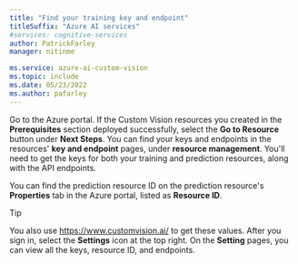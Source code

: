 ```yaml
---
title: "Find your training key and endpoint"
titleSuffix: "Azure AI services"
#services: cognitive-services
author: PatrickFarley
manager: nitinme

ms.service: azure-ai-custom-vision
ms.topic: include
ms.date: 05/23/2022
ms.author: pafarley
---
```


Go to the Azure portal. If the Custom Vision resources you created in the **Prerequisites** section deployed successfully, select the **Go to Resource** button under **Next Steps**. You can find your keys and endpoints in the resources' **key and endpoint** pages, under **resource management**. You'll need to get the keys for both your training and prediction resources, along with the API endpoints.

You can find the prediction resource ID on the prediction resource's **Properties** tab in the Azure portal, listed as **Resource ID**.

> [!TIP]
> You also use https://www.customvision.ai/ to get these values. After you sign in, select the **Settings** icon at the top right. On the **Setting** pages, you can view all the keys, resource ID, and endpoints.
